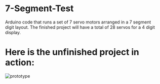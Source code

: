 # 7-Segment-Test
Arduino code that runs a set of 7 servo motors arranged in a 7 segment digit layout.
The finished project will have a total of 28 servos for a 4 digit display.

# Here is the unfinished project in action:
![prototype](prototype.gif)
